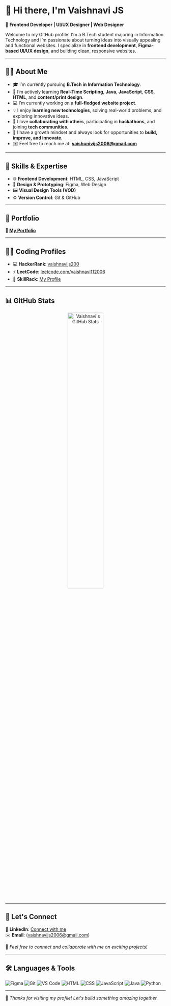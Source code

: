 # 👋 Hi there, I'm Vaishnavi JS 

🎨 **Frontend Developer | UI/UX Designer | Web Designer**

Welcome to my GitHub profile! I'm a B.Tech student majoring in Information Technology and I’m passionate about turning ideas into visually appealing and functional websites. I specialize in **frontend development**, **Figma-based UI/UX design**, and building clean, responsive websites.

---

## 🙋‍♀️ About Me

- 🎓 I’m currently pursuing **B.Tech in Information Technology**.
- 🌱 I’m actively learning **Real-Time Scripting**, **Java**, **JavaScript**, **CSS**, **HTML**, and **content/print design**.
- 💻 I’m currently working on a **full-fledged website project**.
- 💡 I enjoy **learning new technologies**, solving real-world problems, and exploring innovative ideas.
- 🤝 I love **collaborating with others**, participating in **hackathons**, and joining **tech communities**.
- 🚀 I have a growth mindset and always look for opportunities to **build, improve, and innovate**.
- ✉️ Feel free to reach me at: **vaishunivijs2006@gmail.com**

---

## 🚀 Skills & Expertise

- 🌐 **Frontend Development**: HTML, CSS, JavaScript
- 🎨 **Design & Prototyping**: Figma, Web Design
- 🖼️ **Visual Design Tools (VOD)**
- ⚙️ **Version Control**: Git & GitHub

---

## 💼 Portfolio
 
**🔗 [My Portfolio](https://www.figma.com/proto/4mYE0vDI2ypNKBAsdICAvi/Untitled?node-id=1-15&starting-point-node-id=1%3A15&t=jguuFp8wzOEvSwpg-1)**  

---

## 👩‍💻 Coding Profiles

- 💻 **HackerRank**: [vaishnavijs200](https://www.hackerrank.com/profile/vaishnavijs200)  
- ⚡ **LeetCode**: [leetcode.com/vaishnavi112006](https://leetcode.com/vaishnavi112006)  
- 🧠 **SkillRack**: [My Profile](http://www.skillrack.com/profile/532504/af5f30537fe42e3de8f2df2f37b5be9707e8659d)

---

## 📊 GitHub Stats

<p align="center">
  <img 
    src="https://github-readme-stats.vercel.app/api?username=vaishnavi-vaishnav&show_icons=true&count_private=true&theme=gradient&border_radius=10&hide=prs,contribs&hide_border=false" 
    width="47%" 
    alt="Vaishnavi's GitHub Stats" 
  />
</p>

---

## 🔗 Let's Connect

📌 **LinkedIn**: [Connect with me](https://www.linkedin.com/in/vaishnavi-js200611?utm_source=share&utm_campaign=share_via&utm_content=profile&utm_medium=android_app)  
✉️ **Email**: (vaishnavijs2006@gmail.com)

💬 *Feel free to connect and collaborate with me on exciting projects!*

---

## 🛠️ Languages & Tools

![Figma](https://img.shields.io/badge/Figma-F24E1E?style=for-the-badge&logo=figma&logoColor=white)
![Git](https://img.shields.io/badge/Git-F05032?style=for-the-badge&logo=git&logoColor=white)
![VS Code](https://img.shields.io/badge/VS%20Code-007ACC?style=for-the-badge&logo=visual-studio-code&logoColor=white)
![HTML](https://img.shields.io/badge/HTML-E34F26?style=for-the-badge&logo=html5&logoColor=white)
![CSS](https://img.shields.io/badge/CSS-1572B6?style=for-the-badge&logo=css3&logoColor=white)
![JavaScript](https://img.shields.io/badge/JavaScript-FFD43B?style=for-the-badge&logo=javascript&logoColor=black)
![Java](https://img.shields.io/badge/Java-007396?style=for-the-badge&logo=java&logoColor=white)
![Python](https://img.shields.io/badge/Python-3776AB?style=for-the-badge&logo=python&logoColor=white)

---

🌟 *Thanks for visiting my profile! Let's build something amazing together.*
